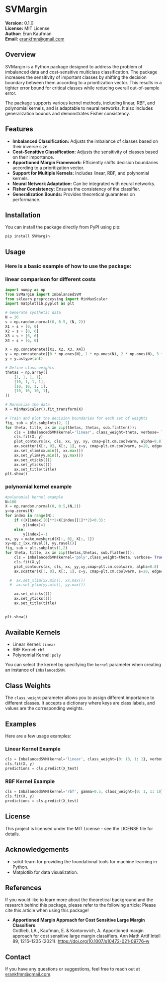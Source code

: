 # SVMargin

**Version:** 0.1.0  
**License:** MIT License  
**Author:** Eran Kaufman
<br>**Email:** erankfmn@gmail.com 

## Overview

SVMargin is a Python package designed to address the problem of imbalanced data and cost-sensitive multiclass classification. The package increases the sensitivity of important classes by shifting the decision boundary between them according to a prioritization vector. This results in a tighter error bound for critical classes while reducing overall out-of-sample error.

The package supports various kernel methods, including linear, RBF, and polynomial kernels, and is adaptable to neural networks. It also includes generalization bounds and demonstrates Fisher consistency.

## Features

- **Imbalanced Classification:** Adjusts the imbalance of classes based on their inverse size.
- **Cost-Sensitive Classification:** Adjusts the sensitivity of classes based on their importance.
- **Apportioned Margin Framework:** Efficiently shifts decision boundaries according to a prioritization vector.
- **Support for Multiple Kernels:** Includes linear, RBF, and polynomial kernels.
- **Neural Network Adaptation:** Can be integrated with neural networks.
- **Fisher Consistency:** Ensures the consistency of the classifier.
- **Generalization Bounds:** Provides theoretical guarantees on performance.

## Installation

You can install the package directly from PyPI using pip:

```bash
pip install SVMargin
```

## Usage

### Here is a basic example of how to use the package:
### linear comparison for different costs

```python
import numpy as np
from SVMargin import ImbalancedSVM
from sklearn.preprocessing import MinMaxScaler
import matplotlib.pyplot as plt

# Generate synthetic data
N = 20
s = np.random.normal(0, 0.5, (N, 2))
X1 = s + [0, 0]
X2 = s + [0, 6]
X3 = s + [6, 6]
X4 = s + [6, 0]

X = np.concatenate([X1, X2, X3, X4])
y = np.concatenate([0 * np.ones(N), 1 * np.ones(N), 2 * np.ones(N), 3 * np.ones(N)])
y = y.astype(int)

# Define class weights
thetas = np.array([
    [1, 1, 1, 1],
    [10, 1, 1, 1],
    [10, 10, 1, 1],
    [10, 10, 10, 1],
])

# Normalize the data
X = MinMaxScaler().fit_transform(X)

# Train and plot the decision boundaries for each set of weights
fig, sub = plt.subplots(2, 2)
for theta, title, ax in zip(thetas, thetas, sub.flatten()):
    cls = ImbalancedSVM(kernel='linear', class_weight=theta, verbose= True)
    cls.fit(X, y)
    plot_contours(ax, cls, xx, yy, xy, cmap=plt.cm.coolwarm, alpha=0.8)
    ax.scatter(X[:, 0], X[:, 1], c=y, cmap=plt.cm.coolwarm, s=20, edgecolors='k')
    ax.set_xlim(xx.min(), xx.max())
    ax.set_ylim(yy.min(), yy.max())
    ax.set_xticks(())
    ax.set_yticks(())
    ax.set_title(title)
plt.show()
```
### polynomial kernel example
``` python
#polynomial kernel example
N=100
X = np.random.normal(0, 0.5,(N,2))
y=np.zeros(N)
for index in range(N):
    if ((X[index][0]**2+X[index][1]**2)<0.3):
        y[index]=1
    else:
        y[index]=-1
xx, yy = make_meshgrid(X[:, 0], X[:, 1])
xy=np.c_[xx.ravel(), yy.ravel()]
fig, sub = plt.subplots(1,2)
for theta, title, ax in zip(thetas,thetas, sub.flatten()):
    cls = ImbalancedSVM(kernel='poly',class_weight=theta, verbose= True)
    cls.fit(X,y)
    plot_contours(ax, cls, xx, yy,xy,cmap=plt.cm.coolwarm, alpha=0.8)
    ax.scatter(X[:, 0], X[:, 1], c=y, cmap=plt.cm.coolwarm, s=20, edgecolors='k')

  #  ax.set_xlim(xx.min(), xx.max())
  #  ax.set_ylim(yy.min(), yy.max())

    ax.set_xticks(())
    ax.set_yticks(())
    ax.set_title(title)
    

plt.show()
```
## Available Kernels

- Linear Kernel: `linear`
- RBF Kernel: `rbf`
- Polynomial Kernel: `poly`

You can select the kernel by specifying the `kernel` parameter when creating an instance of `ImbalancedSVM`.

## Class Weights

The `class_weight` parameter allows you to assign different importance to different classes. It accepts a dictionary where keys are class labels, and values are the corresponding weights.

## Examples

Here are a few usage examples:

### Linear Kernel Example

```python
cls = ImbalancedSVM(kernel='linear', class_weight={0: 10, 1: 1}, verbose= True)
cls.fit(X, y)
predictions = cls.predict(X_test)
```

### RBF Kernel Example

```python
cls = ImbalancedSVM(kernel='rbf', gamma=0.5, class_weight={0: 1, 1: 10}, verbose= True)
cls.fit(X, y)
predictions = cls.predict(X_test)
```

## License

This project is licensed under the MIT License - see the LICENSE file for details.

## Acknowledgements

- scikit-learn for providing the foundational tools for machine learning in Python.
- Matplotlib for data visualization.


## References

If you would like to learn more about the theoretical background and the research behind this package, please refer to the following article:
Please cite this article when using this package!
- **Apportioned Margin Approach for Cost Sensitive Large Margin Classifiers**  
Gottlieb, LA., Kaufman, E. & Kontorovich, A. Apportioned margin approach for cost sensitive large margin classifiers. Ann Math Artif Intell 89, 1215–1235 (2021). https://doi.org/10.1007/s10472-021-09776-w



## Contact

If you have any questions or suggestions, feel free to reach out at erankfmn@gmail.com.